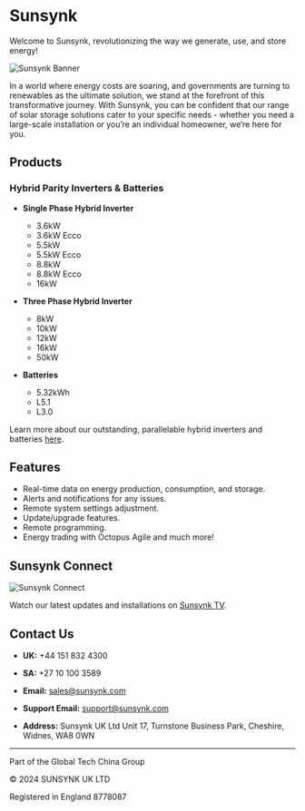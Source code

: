# Sunsynk

Welcome to Sunsynk, revolutionizing the way we generate, use, and store energy!

![Sunsynk Banner](https://www.itstechnologies.shop/cdn/shop/files/OPTIMIZE_BACKUP_PRODUCT_1monitoring_0b47c79a-1f93-4f8d-98da-d0478a6a8e0e.webp?v=1730996404)

In a world where energy costs are soaring, and governments are turning to renewables as the ultimate solution, we stand at the forefront of this transformative journey. With Sunsynk, you can be confident that our range of solar storage solutions cater to your specific needs - whether you need a large-scale installation or you’re an individual homeowner, we’re here for you.

## Products

### Hybrid Parity Inverters & Batteries

- **Single Phase Hybrid Inverter**
  - 3.6kW
  - 3.6kW Ecco
  - 5.5kW
  - 5.5kW Ecco
  - 8.8kW
  - 8.8kW Ecco
  - 16kW

- **Three Phase Hybrid Inverter**
  - 8kW
  - 10kW
  - 12kW
  - 16kW
  - 50kW

- **Batteries**
  - 5.32kWh
  - L5.1
  - L3.0

Learn more about our outstanding, parallelable hybrid inverters and batteries [here](https://www.sunsynk.org/batterystoragesolutions).

## Features

- Real-time data on energy production, consumption, and storage.
- Alerts and notifications for any issues.
- Remote system settings adjustment.
- Update/upgrade features.
- Remote programming.
- Energy trading with Octopus Agile and much more!

## Sunsynk Connect

![Sunsynk Connect](https://www.chillnet.co.za/wp-content/uploads/2023/09/Sunsynk-BANNER-1.webp)

Watch our latest updates and installations on [Sunsynk TV](https://www.sunsynk.org/?wix-vod-comp-id=comp-l1ncbpym).

## Contact Us

- **UK:** +44 151 832 4300
- **SA:** +27 10 100 3589
- **Email:** [sales@sunsynk.com](mailto:sales@sunsynk.com)
- **Support Email:** [support@sunsynk.com](mailto:support@sunsynk.com)

- **Address:**
  Sunsynk UK Ltd 
  Unit 17, Turnstone Business Park,
  Cheshire, Widnes, WA8 0WN

---

Part of the Global Tech China Group

© 2024 SUNSYNK UK LTD

Registered in England 8778087
